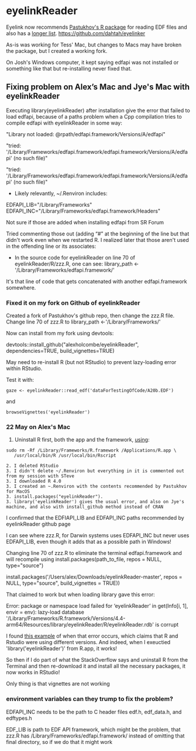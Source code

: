 eyelinkReader
==============

Eyelink now recommends [Pastukhov's R package](https://cran.r-project.org/package=eyelinkReader) for reading EDF files and also has a [longer list](https://www.sr-research.com/support/thread-7769.html). https://github.com/dahtah/eyelinker 

As-is was working for Tess' Mac, but changes to Macs may have broken the package, but I created a working fork.

On Josh's Windows computer, it kept saying edfapi was not installed or something like that but re-installing never fixed that.

## Fixing problem on Alex’s Mac and Jye's Mac with eyelinkReader

Executing library(eyelinkReader) after installation give the error that failed to load edfapi, because of a paths problem when a Cpp compilation tries to compile edfapi with eyelinkReader in some way:

"Library not loaded: @rpath/edfapi.framework/Versions/A/edfapi"

"tried: '/Library/Frameworks/edfapi.framework/edfapi.framework/Versions/A/edfapi' (no such file)"

"tried: '/Library/Frameworks/edfapi.framework/edfapi.framework/Versions/A/edfapi' (no such file)"

* Likely relevantly, ~/.Renviron includes:

EDFAPI_LIB="/Library/Frameworks"
EDFAPI_INC="/Library/Frameworks/edfapi.framework/Headers"

Not sure if those are added when installing edfapi from SR Forum

Tried commenting those out (adding “#” at the beginning of the line but that didn't work even when we restarted R. I realized later that those aren't used in the offending line or its associates:

* In the source code for eyelinkReader on line 70 of eyelinkReader/R/zzz.R, one can see: 
    library_path <-'/Library/Frameworks/edfapi.framework/'

It's that line of code that gets concatenated with another edfapi.framework somewhere. 

### Fixed it on my fork on Github of eyelinkReader

Created a fork of Pastukhov's github repo, then change the zzz.R file.
Change line 70 of zzz.R  to   library_path <-'/Library/Frameworks/'

Now can install from my fork using devtools: 

devtools::install_github("alexholcombe/eyelinkReader", dependencies=TRUE, build_vignettes=TRUE)

May need to re-install R (but not RStudio) to prevent lazy-loading error within RStudio.

Test it with:

``` gaze <- eyelinkReader::read_edf('dataForTestingOfCode/A20b.EDF') ```

and

``` browseVignettes('eyelinkReader') ```

### 22 May on Alex's Mac

1. Uninstall R first, both the app and the framework, [using](https://cran.r-project.org/doc/manuals/r-release/R-admin.html#Uninstalling-under-macOS):

```
sudo rm -Rf /Library/Frameworks/R.framework /Applications/R.app \
   /usr/local/bin/R /usr/local/bin/Rscript
```

    2. I deleted RStudio
    3. I didn't delete ~/.Renviron but everything in it is commented out from my session with STeve
    3. I downloaded R 4.0 
    3. I created an ~.Renviron with the contents recommended by Pastukhov for MacOS
    3. install.packages("eyelinkReader").
    3. library('eyelinkReader') gives the usual error, and also on Jye's machine, and also with install_github method instead of CRAN

I confirmed that the EDFIAPI_LIB and EDFAPI_INC paths recommended by eyelinkReader github page

I can see where zzz.R, for Darwin systems uses EDFAPI_INC but never uses EDFAPI_LIB, even though it adds that as a possible path in Windows!

Changing line 70 of zzz.R to eliminate the terminal edfapi.framework and will recompile using install.packages(path_to_file, repos = NULL, type="source")

install.packages('/Users/alex/Downloads/eyelinkReader-master', repos = NULL, type="source", build_vignettes = TRUE))

That claimed to work but when loading library gave this error:

Error: package or namespace load failed for ‘eyelinkReader’ in get(Info[i, 1], envir = env):
 lazy-load database '/Library/Frameworks/R.framework/Versions/4.4-arm64/Resources/library/eyelinkReader/R/eyelinkReader.rdb' is corrupt

I found [this example](https://stackoverflow.com/questions/63855025/cant-load-r-packages-after-installation) of when that error occurs, which claims that R and Rstudio were using different versions. And indeed, when I exeuctied 'library('eyelinkReader')' from R.app, it works!  

So then if I do part of what the StackOverflow says and uninstall R from the Terminal and then re-download it and install all the necessary packages, it now works in RStudio!

Only thing is that vignettes are not working

### environment variables can they trump to fix the problem?

EDFAPI_INC needs to be the path to C header files edf.h, edf_data.h, and edftypes.h

EDF_LIB is path to EDF API framework, which might be the problem, that zzz.R has /Library/Frameworks/edfapi.framework/ instead of omitting that final directory, so if we do that it might work